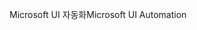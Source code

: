 <span data-ttu-id="8b314-101">Microsoft UI 자동화</span><span class="sxs-lookup"><span data-stu-id="8b314-101">Microsoft UI Automation</span></span>